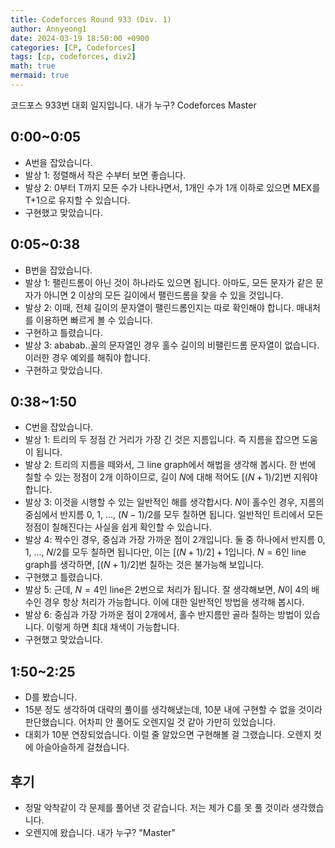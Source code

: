 ```yaml
---
title: Codeforces Round 933 (Div. 1)
author: Annyeong1
date: 2024-03-19 18:50:00 +0900
categories: [CP, Codeforces]
tags: [cp, codeforces, div2]
math: true
mermaid: true
---
```

코드포스 933번 대회 일지입니다. 내가 누구? Codeforces Master

## 0:00~0:05
- A번을 잡았습니다.
- 발상 1: 정렬해서 작은 수부터 보면 좋습니다.
- 발상 2: 0부터 T까지 모든 수가 나타나면서, 1개인 수가 1개 이하로 있으면 MEX를 T+1으로 유지할 수 있습니다.
- 구현했고 맞았습니다.

## 0:05~0:38
- B번을 잡았습니다.
- 발상 1: 팰린드롬이 아닌 것이 하나라도 있으면 됩니다. 아마도, 모든 문자가 같은 문자가 아니면 2 이상의 모든 길이에서 팰린드롬을 찾을 수 있을 것입니다.
- 발상 2: 이때, 전체 길이의 문자열이 팰린드롬인지는 따로 확인해야 합니다. 매내처를 이용하면 빠르게 볼 수 있습니다.
- 구현하고 틀렸습니다.
- 발상 3: ababab..꼴의 문자열인 경우 홀수 길이의 비팰린드롬 문자열이 없습니다. 이러한 경우 예외를 해줘야 합니다.
- 구현하고 맞았습니다.

## 0:38~1:50
- C번을 잡았습니다.
- 발상 1: 트리의 두 정점 간 거리가 가장 긴 것은 지름입니다. 즉 지름을 잡으면 도움이 됩니다.
- 발상 2: 트리의 지름을 떼와서, 그 line graph에서 해법을 생각해 봅시다. 한 번에 칠할 수 있는 정점이 2개 이하이므로, 길이 $N$에 대해 적어도 $[(N+1)/2]$번 지워야 합니다.
- 발상 3: 이것을 시행할 수 있는 일반적인 해를 생각합시다. $N$이 홀수인 경우, 지름의 중심에서 반지름 0, 1, ..., $(N-1)/2$를 모두 칠하면 됩니다. 일반적인 트리에서 모든 정점이 칠해진다는 사실을 쉽게 확인할 수 있습니다.
- 발상 4: 짝수인 경우, 중심과 가장 가까운 점이 2개입니다. 둘 중 하나에서 반지름 0, 1, ..., $N/2$를 모두 칠하면 됩니다만, 이는 $[(N+1)/2]+1$입니다. $N=6$인 line graph를 생각하면, $[(N+1)/2]$번 칠하는 것은 불가능해 보입니다.
- 구현했고 틀렸습니다.
- 발상 5: 근데, $N=4$인 line은 2번으로 처리가 됩니다. 잘 생각해보면, $N$이 4의 배수인 경우 항상 처리가 가능합니다. 이에 대한 일반적인 방법을 생각해 봅시다.
- 발상 6: 중심과 가장 가까운 점이 2개에서, 홀수 반지름만 골라 칠하는 방법이 있습니다. 이렇게 하면 최대 채색이 가능합니다.
- 구현했고 맞았습니다.

## 1:50~2:25
- D를 봤습니다.
- 15분 정도 생각하여 대략의 풀이를 생각해냈는데, 10분 내에 구현할 수 없을 것이라 판단했습니다. 어차피 안 풀어도 오렌지일 것 같아 가만히 있었습니다.
- 대회가 10분 연장되었습니다. 이럴 줄 알았으면 구현해볼 걸 그랬습니다. 오렌지 컷에 아슬아슬하게 걸쳤습니다.

## 후기
- 정말 악착같이 각 문제를 풀어낸 것 같습니다. 저는 제가 C를 못 풀 것이라 생각했습니다.
- 오렌지에 왔습니다. 내가 누구? "Master"
